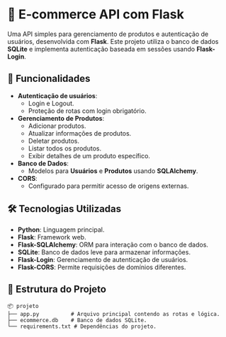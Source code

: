 # 🛒 E-commerce API com Flask

Uma API simples para gerenciamento de produtos e autenticação de usuários, desenvolvida com **Flask**. Este projeto utiliza o banco de dados **SQLite** e implementa autenticação baseada em sessões usando **Flask-Login**. 

## 🚀 Funcionalidades

- **Autenticação de usuários**:
  - Login e Logout.
  - Proteção de rotas com login obrigatório.
- **Gerenciamento de Produtos**:
  - Adicionar produtos.
  - Atualizar informações de produtos.
  - Deletar produtos.
  - Listar todos os produtos.
  - Exibir detalhes de um produto específico.
- **Banco de Dados**:
  - Modelos para **Usuários** e **Produtos** usando **SQLAlchemy**.
- **CORS**:
  - Configurado para permitir acesso de origens externas.
  
## 🛠️ Tecnologias Utilizadas

- **Python**: Linguagem principal.
- **Flask**: Framework web.
- **Flask-SQLAlchemy**: ORM para interação com o banco de dados.
- **SQLite**: Banco de dados leve para armazenar informações.
- **Flask-Login**: Gerenciamento de autenticação de usuários.
- **Flask-CORS**: Permite requisições de domínios diferentes.

## 📁 Estrutura do Projeto

```plaintext
📦 projeto
├── app.py          # Arquivo principal contendo as rotas e lógica.
├── ecommerce.db    # Banco de dados SQLite.
└── requirements.txt # Dependências do projeto.

